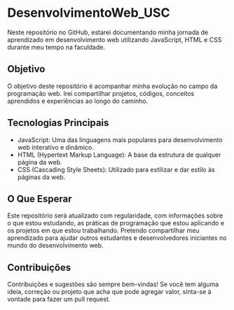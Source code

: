 # DesenvolvimentoWeb_USC

Neste repositório no GitHub, estarei documentando minha jornada de aprendizado em desenvolvimento web utilizando JavaScript, HTML e CSS durante meu tempo na faculdade.

## Objetivo

O objetivo deste repositório é acompanhar minha evolução no campo da programação web. Irei compartilhar projetos, códigos, conceitos aprendidos e experiências ao longo do caminho.

## Tecnologias Principais

- JavaScript: Uma das linguagens mais populares para desenvolvimento web interativo e dinâmico.
- HTML (Hypertext Markup Language): A base da estrutura de qualquer página da web.
- CSS (Cascading Style Sheets): Utilizado para estilizar e dar estilo às páginas da web.

## O Que Esperar

Este repositório será atualizado com regularidade, com informações sobre o que estou estudando, as práticas de programação que estou aplicando e os projetos em que estou trabalhando. Pretendo compartilhar meu aprendizado para ajudar outros estudantes e desenvolvedores iniciantes no mundo do desenvolvimento web.

## Contribuições

Contribuições e sugestões são sempre bem-vindas! Se você tem alguma ideia, correção ou projeto que acha que pode agregar valor, sinta-se à vontade para fazer um pull request.

